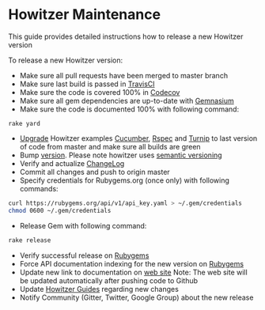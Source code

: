 # Howitzer Maintenance

This guide provides detailed instructions how to release a new Howitzer version

To release a new Howitzer version:

* Make sure all pull requests have been merged to master branch
* Make sure last build is passed in [TravisCI](https://app.travis-ci.com/github/strongqa/howitzer)
* Make sure the code is covered 100% in [Codecov](https://codecov.io/gh/strongqa/howitzer/branch/master)
* Make sure all gem dependencies are up-to-date with [Gemnasium](https://gemnasium.com/strongqa/howitzer)
* Make sure the code is documented 100% with following command:
```
rake yard
```
* [Upgrade](https://github.com/strongqa/howitzer/wiki/Migration-to-new-version) Howitzer examples [Cucumber](https://github.com/strongqa/howitzer_example_cucumber), [Rspec](https://github.com/strongqa/howitzer_example_rspec) and [Turnip](https://github.com/strongqa/howitzer_example_turnip) to last version of code from master and make sure all builds are green
* Bump [version](lib/howitzer/version.rb). Please note howitzer uses [semantic versioning](https://semver.org/)
* Verify and actualize [ChangeLog](CHANGELOG.md)
* Commit all changes and push to origin master
* Specify credentials for Rubygems.org (once only) with following commands:
```bash
curl https://rubygems.org/api/v1/api_key.yaml > ~/.gem/credentials
chmod 0600 ~/.gem/credentials
```
* Release Gem with following command:
```bash
rake release
```
* Verify successful release on [Rubygems](https://rubygems.org/gems/howitzer)
* Force API documentation indexing for the new version on [Rubygems](https://rubygems.org/gems/howitzer)
* Update new link to documentation on [web site](https://github.com/romikoops/howitzer-framework.io/tree/gh-pages) Note: The web site will be updated automatically after pushing code to Github
* Update [Howitzer Guides](https://github.com/strongqa/docs.howitzer-framework.io/blob/gh-pages/README.md) regarding new changes
* Notify Community (Gitter, Twitter, Google Group) about the new release
